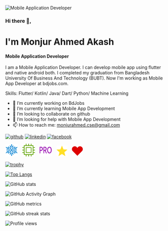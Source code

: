 ![Mobile Application Developer](https://media.licdn.com/dms/image/C5603AQGy6suBfB8PyQ/profile-displayphoto-shrink_200_200/0/1659623365272?e=1692835200&v=beta&t=lObF9YVPLAFAHcWEID_noQWYMImLH9XzpzCoHctYAJs)


### Hi there 👋,
# I'm Monjur Ahmed Akash
#### Mobile Application Developer

I am a Mobile Application Developer. I can develop mobile app using flutter and native android both. I completed my graduation from Bangladesh University Of Business And Technology (BUBT). Now I'm working as Mobile App Developer at bdjobs.com.

Skills: Flutter/ Kotlin/ Java/ Dart/ Python/ Machine Learning

- 🔭 I’m currently working on BdJobs 
- 🌱 I’m currently learning Mobile App Development 
- 👯 I’m looking to collaborate on github 
- 🤔 I’m looking for help with Mobile App Development 
- 📫 How to reach me: monjurahmed.cse@gmail.com 


[<img src='https://cdn.jsdelivr.net/npm/simple-icons@3.0.1/icons/github.svg' alt='github' height='40'>](https://github.com/monjur3069)  [<img src='https://cdn.jsdelivr.net/npm/simple-icons@3.0.1/icons/linkedin.svg' alt='linkedin' height='40'>](https://www.linkedin.com/in/monjur-ahmed-450ab71b4/)  [<img src='https://cdn.jsdelivr.net/npm/simple-icons@3.0.1/icons/facebook.svg' alt='facebook' height='40'>](https://www.facebook.com/monjur3069)  

<a href='https://archiveprogram.github.com/'><img src='https://raw.githubusercontent.com/acervenky/animated-github-badges/master/assets/acbadge.gif' width='40' height='40'></a> <a href='https://docs.github.com/en/developers'><img src='https://raw.githubusercontent.com/acervenky/animated-github-badges/master/assets/devbadge.gif' width='40' height='40'></a> <a href='https://github.com/pricing'><img src='https://raw.githubusercontent.com/acervenky/animated-github-badges/master/assets/pro.gif' width='40' height='40'></a> <a href='https://stars.github.com/'><img src='https://raw.githubusercontent.com/acervenky/animated-github-badges/master/assets/starbadge.gif' width='35' height='35'></a> <a href='https://docs.github.com/en/github/supporting-the-open-source-community-with-github-sponsors'><img src='https://raw.githubusercontent.com/acervenky/animated-github-badges/master/assets/sponsorbadge.gif' width='35' height='35'></a> 

[![trophy](https://github-profile-trophy.vercel.app/?username=monjur3069)](https://github.com/ryo-ma/github-profile-trophy)

[![Top Langs](https://github-readme-stats.vercel.app/api/top-langs/?username=monjur3069)](https://github.com/anuraghazra/github-readme-stats)

![GitHub stats](https://github-readme-stats.vercel.app/api?username=monjur3069&show_icons=true&count_private=true)  

![GitHub Activity Graph](https://activity-graph.herokuapp.com/graph?username=monjur3069)  

![GitHub metrics](https://metrics.lecoq.io/monjur3069)  

![GitHub streak stats](https://streak-stats.demolab.com/?user=monjur3069)  

![Profile views](https://gpvc.arturio.dev/monjur3069)  
